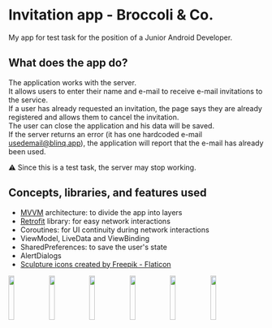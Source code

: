 # Invitation app - Broccoli & Co.
My app for test task for the position of a Junior Android Developer.


## What does the app do?
The application works with the server.
<br>
It allows users to enter their name and e-mail to receive e-mail invitations to the service.
<br>
If a user has already requested an invitation, the page says they are already registered and allows them to cancel the invitation.
<br>
The user can close the application and his data will be saved.
<br>
If the server returns an error (it has one hardcoded e-mail usedemail@blinq.app), the application will report that the e-mail has already been used.

⚠ Since this is a test task, the server may stop working.


## Concepts, libraries, and features used
- [MVVM](https://en.wikipedia.org/wiki/Model%E2%80%93view%E2%80%93viewmodel) architecture: to divide the app into layers
- [Retrofit](https://square.github.io/retrofit/) library: for easy network interactions
- Coroutines: for UI continuity during network interactions
- ViewModel, LiveData and ViewBinding
- SharedPreferences: to save the user's state
- AlertDialogs
- <a href="https://www.flaticon.com/free-icons/sculpture" title="sculpture icons">Sculpture icons created by Freepik - Flaticon</a>


<p>
  <img src="https://user-images.githubusercontent.com/81878781/214898976-50a5abd8-7f2e-43f4-bec0-59fe27e22630.png" width="15%">
  <img src="https://user-images.githubusercontent.com/81878781/214899002-90ed96bf-0568-4f64-919c-cc5c646c3da6.png" width="15%">
  <img src="https://user-images.githubusercontent.com/81878781/214561857-1472898d-7dc7-41c9-8c87-fcde8bb21169.png" width="15%">
  <img src="https://user-images.githubusercontent.com/81878781/214561879-64bdcf01-b248-49f3-a717-c1a9529f9c7a.png" width="15%">
  <img src="https://user-images.githubusercontent.com/81878781/214561905-56c03689-f443-4a7b-b650-687ddf45f077.png" width="15%">
  <img src="https://user-images.githubusercontent.com/81878781/214561920-10d1a9b4-377c-48e8-9f0f-2cb0fad43b62.png" width="15%">
</p>
